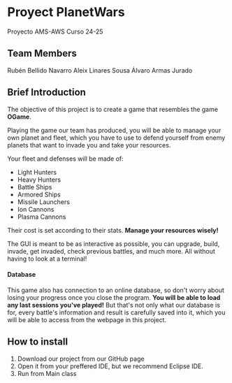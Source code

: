 # Proyect PlanetWars
Proyecto AMS-AWS Curso 24-25

## Team Members
Rubén Bellido Navarro
Aleix Linares Sousa
Álvaro Armas Jurado

## Brief Introduction
The objective of this project is to create a game that resembles the game **OGame**.

Playing the game our team has produced, you will be able to manage your own planet and fleet, which you have to use to defend yourself from enemy planets that want to invade you and take your resources.

Your fleet and defenses will be made of:
- Light Hunters
- Heavy Hunters
- Battle Ships
- Armored Ships
- Missile Launchers
- Ion Cannons
- Plasma Cannons

Their cost is set according to their stats. **Manage your resources wisely!**

The GUI is meant to be as interactive as possible, you can upgrade, build, invade, get invaded, check previous battles, and much more. All without having to look at a terminal!

#### Database
This game also has connection to an online database, so don't worry about losing your progress once you close the program. **You will be able to load any last sessions you've played!**
But that's not only what our database is for, every battle's information and result is carefully saved into it, which you will be able to access from the webpage in this project.

## How to install
1. Download our project from our GitHub page
2. Open it from your preffered IDE, but we recommend Eclipse IDE.
3. Run from Main class

